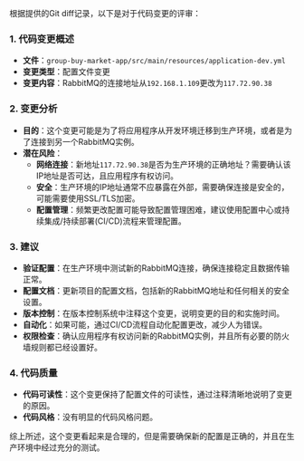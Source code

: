 根据提供的Git diff记录，以下是对于代码变更的评审：

### 1. 代码变更概述
- **文件**：`group-buy-market-app/src/main/resources/application-dev.yml`
- **变更类型**：配置文件变更
- **变更内容**：RabbitMQ的连接地址从`192.168.1.109`更改为`117.72.90.38`

### 2. 变更分析
- **目的**：这个变更可能是为了将应用程序从开发环境迁移到生产环境，或者是为了连接到另一个RabbitMQ实例。
- **潜在风险**：
  - **网络连接**：新地址`117.72.90.38`是否为生产环境的正确地址？需要确认该IP地址是否可达，且应用程序有权访问。
  - **安全**：生产环境的IP地址通常不应暴露在外部，需要确保连接是安全的，可能需要使用SSL/TLS加密。
  - **配置管理**：频繁更改配置可能导致配置管理困难，建议使用配置中心或持续集成/持续部署(CI/CD)流程来管理配置。

### 3. 建议
- **验证配置**：在生产环境中测试新的RabbitMQ连接，确保连接稳定且数据传输正常。
- **配置文档**：更新项目的配置文档，包括新的RabbitMQ地址和任何相关的安全设置。
- **版本控制**：在版本控制系统中注释这个变更，说明变更的目的和实施时间。
- **自动化**：如果可能，通过CI/CD流程自动化配置更改，减少人为错误。
- **权限检查**：确认应用程序有权访问新的RabbitMQ实例，并且所有必要的防火墙规则都已经设置好。

### 4. 代码质量
- **代码可读性**：这个变更保持了配置文件的可读性，通过注释清晰地说明了变更的原因。
- **代码风格**：没有明显的代码风格问题。

综上所述，这个变更看起来是合理的，但是需要确保新的配置是正确的，并且在生产环境中经过充分的测试。